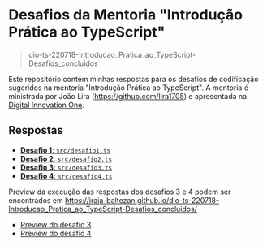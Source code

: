 # Desafios da Mentoria "Introdução Prática ao TypeScript"

> dio-ts-220718-Introducao_Pratica_ao_TypeScript-Desafios_concluidos

Este repositório contém minhas respostas para os desafios de codificação sugeridos na mentoria "Introdução Prática ao TypeScript". A mentoria é ministrada por João Lira (https://github.com/lira1705) e apresentada na [Digital Innovation One](https://web.dio.me/lab/introducao-pratica-ao-typescript/learning/2f254dec-6f0c-45d9-972e-27d571a1932b).

## Respostas

- [__Desafio 1__: `src/desafio1.ts`](https://github.com/iraja-baltezan/dio-ts-220718-Introducao_Pratica_ao_TypeScript-Desafios_concluidos/blob/main/src/desafio1.ts)
- [__Desafio 2__: `src/desafio2.ts`](https://github.com/iraja-baltezan/dio-ts-220718-Introducao_Pratica_ao_TypeScript-Desafios_concluidos/blob/main/src/desafio2.ts)
- [__Desafio 3__: `src/desafio3.ts`](https://github.com/iraja-baltezan/dio-ts-220718-Introducao_Pratica_ao_TypeScript-Desafios_concluidos/blob/main/src/desafio3.ts)
- [__Desafio 4__: `src/desafio4.ts`](https://github.com/iraja-baltezan/dio-ts-220718-Introducao_Pratica_ao_TypeScript-Desafios_concluidos/blob/main/src/desafio4.ts)


Preview da execução das respostas dos desafios 3 e 4 podem ser encontrados em https://iraja-baltezan.github.io/dio-ts-220718-Introducao_Pratica_ao_TypeScript-Desafios_concluidos/

- [Preview do desafio 3](https://iraja-baltezan.github.io/dio-ts-220718-Introducao_Pratica_ao_TypeScript-Desafios_concluidos/desafio3.html)
- [Preview do desafio 4](https://iraja-baltezan.github.io/dio-ts-220718-Introducao_Pratica_ao_TypeScript-Desafios_concluidos/desafio4.html)
